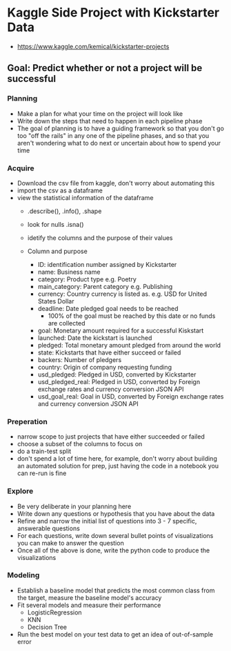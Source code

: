 # Kaggle Side Project with Kickstarter Data

- https://www.kaggle.com/kemical/kickstarter-projects
## Goal: Predict whether or not a project will be successful

### Planning
  - Make a plan for what your time on the project will look like
  - Write down the steps that need to happen in each pipeline phase
  - The goal of planning is to have a guiding framework so that you don't go
    too "off the rails" in any one of the pipeline phases, and so that you
    aren't wondering what to do next or uncertain about how to spend your time

### Acquire
  - Download the csv file from kaggle, don't worry about automating this
  - import the csv as a dataframe
  - view the statistical information of the dataframe
      - .describe(), .info(), .shape
      - look for nulls .isna()
      - idetify the columns and the purpose of their values

      - Column and purpose
          - ID: identification number assigned by Kickstarter
          - name: Business name
          - category: Product type  e.g. Poetry
          - main_category: Parent category  e.g. Publishing
          - currency: Country currency is listed as.  e.g. USD for United States Dollar
          - deadline: Date pledged goal needs to be reached
              - 100% of the goal must be reached by this date or no funds are collected
          - goal: Monetary amount required for a successful Kiskstart
          - launched: Date the kickstart is launched
          - pledged: Total monetary amount pledged from around the world
          - state: Kickstarts that have either succeed or failed
          - backers: Number of pledgers
          - country: Origin of company requesting funding
          - usd_pledged: Pledged in USD, converted by Kickstarter
          - usd_pledged_real: Pledged in USD, converted by Foreign exchange rates and currency conversion JSON API
          - usd_goal_real: Goal in USD, converted by Foreign exchange rates and currency conversion JSON API

### Preperation
  - narrow scope to just projects that have either succeeded or failed
  - choose a subset of the columns to focus on
  - do a train-test split
  - don't spend a lot of time here, for example, don't worry about building an
    automated solution for prep, just having the code in a notebook you can
    re-run is fine

### Explore
  - Be very deliberate in your planning here
  - Write down any questions or hypothesis that you have about the data
  - Refine and narrow the initial list of questions into 3 - 7 specific,
    answerable questions
  - For each questions, write down several bullet points of visualizations you
    can make to answer the question
  - Once all of the above is done, write the python code to produce the
    visualizations

### Modeling
  - Establish a baseline model that predicts the most common class from the
    target, measure the baseline model's accuracy
  - Fit several models and measure their performance
      - LogisticRegression
      - KNN
      - Decision Tree
  - Run the best model on your test data to get an idea of out-of-sample error

